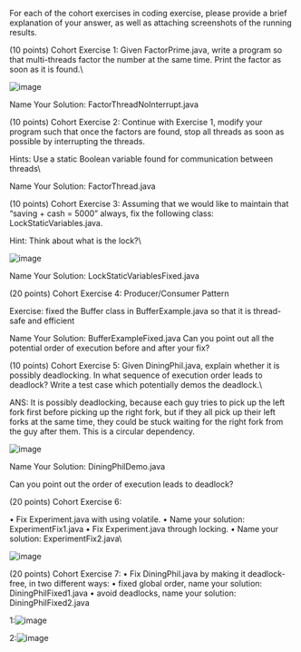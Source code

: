 For each of the cohort exercises in coding exercise, please provide a brief explanation of your answer, as well as attaching screenshots of the running results.

(10 points) Cohort Exercise 1: Given FactorPrime.java, write a program so that multi-threads factor the number at the same time. Print the factor as soon as it is found.\

![image](https://github.com/sdsorca-cse/CE6_readme/assets/45691542/1219eff5-3f7d-466a-ac51-027c0ae8427b)


Name Your Solution: FactorThreadNoInterrupt.java

(10 points) Cohort Exercise 2: Continue with Exercise 1, modify your program such that once the factors are found, stop all threads as soon as possible by interrupting the threads. 

Hints: Use a static Boolean variable found for communication between threads\



Name Your Solution: FactorThread.java

(10 points) Cohort Exercise 3: Assuming that we would like to maintain that “saving + cash = 5000” always, fix the following class: LockStaticVariables.java.

Hint: Think about what is the lock?\

![image](https://github.com/sdsorca-cse/CE6/assets/45691542/aa84d668-c404-4e65-a4ad-d5642606d905)

Name Your Solution: LockStaticVariablesFixed.java

(20 points) Cohort Exercise 4: Producer/Consumer Pattern

Exercise: fixed the Buffer class in BufferExample.java so that it is thread-safe and efficient

Name Your Solution: BufferExampleFixed.java Can you point out all the potential order of execution before and after your fix?

(10 points) Cohort Exercise 5: Given DiningPhil.java, explain whether it is possibly deadlocking. In what sequence of execution order leads to deadlock? Write a test case which potentially demos the deadlock.\

ANS: It is possibly deadlocking, because each guy tries to pick up the left fork first before picking up the right fork, but if they all pick up their left forks at the same time, they could be  stuck waiting for the right fork from the guy after them. This is a circular dependency.

![image](https://github.com/sdsorca-cse/CE6/assets/45691542/d194c32d-801c-4a22-9856-a5d60eddcc55)


Name Your Solution: DiningPhilDemo.java

Can you point out the order of execution leads to deadlock?

(20 points) Cohort Exercise 6:

• Fix Experiment.java with using volatile. • Name your solution: ExperimentFix1.java • Fix Experiment.java through locking. • Name your solution: ExperimentFix2.java\

![image](https://github.com/sdsorca-cse/CE6/assets/45691542/dab3c270-9361-4560-90d4-c3c39249db94)


(20 points) Cohort Exercise 7: • Fix DiningPhil.java by making it deadlock-free, in two different ways: • fixed global order, name your solution: DiningPhilFixed1.java • avoid deadlocks, name your solution: DiningPhilFixed2.java

1:![image](https://github.com/sdsorca-cse/CE6/assets/45691542/ec50a311-6b9e-41d7-bfc2-0dcd4e3b4dc0)

2:![image](https://github.com/sdsorca-cse/CE6/assets/45691542/834c9d4d-d5ca-4b42-ad42-a83e3c17b7a4)

